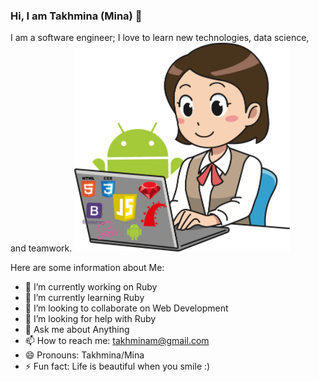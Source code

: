 ### Hi, I am Takhmina (Mina) 👋
I am a software engineer; I love to learn new technologies, data science, and teamwork.
![](images/mina.png)


Here are some information about Me:

- 🔭 I’m currently working on Ruby
- 🌱 I’m currently learning Ruby
- 👯 I’m looking to collaborate on Web Development
- 🤔 I’m looking for help with Ruby
- 💬 Ask me about Anything
- 📫 How to reach me: takhminam@gmail.com
- 😄 Pronouns: Takhmina/Mina
- ⚡ Fun fact: Life is beautiful when you smile :) 


